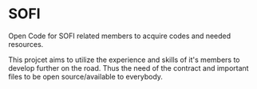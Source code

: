 # SOFI
Open Code for SOFI related members to acquire codes and needed resources.

This projcet aims to utilize the experience and skills of it's members to develop further on the road.
Thus the need of the contract and important files to be open source/available to everybody.


